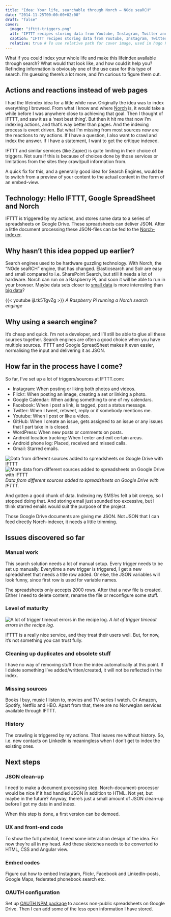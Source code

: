 ```yaml
---
title: "Idea: Your life, searchable through Norch — NOde seaRCH"
date: "2014-11-25T00:00:00+02:00"
draft: "false"
cover:
  image: "ifttt-triggers.png"
  alt: "IFTTT recipes storing data from Youtube, Instagram, Twitter and GitHub to a Google Drive Spreadsheet."
  caption: "IFTTT recipes storing data from Youtube, Instagram, Twitter and GitHub to a Google Drive Spreadsheet."
  relative: true # To use relative path for cover image, used in hugo Page-bundles
---
```


What if you could index your whole life and make this lifeindex available through search? What would that look like, and how could it help you? Refinding information is obviously one of the use case for this type of search. I’m guessing there’s a lot more, and I’m curious to figure them out.

## Actions and reactions instead of web pages

I had the lifeindex idea for a little while now. Originally the idea was to index everything I browsed. From what I know and where [Norch](https://github.com/fergiemcdowall/norch) is, it would take a while before I was anywhere close to achieving that goal. Then I thought of IFTTT, and saw it as a ‘next best thing’. But then it hit me that now I’m indexing actions, and that’s way better than pages. And the indexing process is event driven. But what I’m missing from most sources now are the reactions to my actions. If I have a question, I also want to crawl and index the answer. If I have a statement, I want to get the critique indexed.

IFTTT and similar services (like Zapier) is quite limiting in their choice of triggers. Not sure if this is because of choices done by those services or limitations from the sites they crawl/pull information from.

A quick fix for this, and a generally good idea for Search Engines, would be to switch from a preview of your content to the actual content in the form of an embed-view.


## Technology: Hello IFTTT, Google SpreadSheet and Norch

IFTTT is triggered by my actions, and stores some data to a series of spreadsheets on Google Drive. These spreadsheets can deliver JSON. After a little document processing these JSON-files can be fed to the [Norch-indexer](https://github.com/fergiemcdowall/norch/blob/master/docs/API.md#add).

## Why hasn’t this idea popped up earlier?

Search engines used to be hardware guzzling technology. With Norch, the “NOde seaRCH” engine, that has changed. Elasticsearch and Solr are easy and small compared to i.e. SharePoint Search, but still it needs a lot of hardware. Norch can run on a Raspberry Pi, and soon it will be able to run in your browser. Maybe data sets closer to [small data](http://en.wikipedia.org/wiki/Small_data) is more interesting than [big data](http://en.wikipedia.org/wiki/Big_data)?

{{< youtube ijLtk5TgvZg >}}
_A Raspberry Pi running a Norch search enginge_

## Why using a search engine?

It’s cheap and quick. I’m not a developer, and I’ll still be able to glue all these sources together. Search engines are often a good choice when you have multiple sources. IFTTT and Google SpreadSheet makes it even easier, normalising the input and delivering it as JSON.

## How far in the process have I come?

So far, I’ve set up a lot of triggers/sources at IFTTT.com:

* Instagram: When posting or liking both photos and videos.
* Flickr: When posting an image, creating a set or linking a photo.
* Google Calendar: When adding something to one of my calendars.
* Facebook: When i post a link, is tagged, post a status message.
* Twitter: When I tweet, retweet, reply or if somebody mentions me.
* Youtube: When I post or like a video.
* GitHub: When I create an issue, gets assigned to an issue or any issues that I part take in is closed.
* WordPress: When new posts or comments on posts.
* Android location tracking: When I enter and exit certain areas.
* Android phone log: Placed, received and missed calls.
* Gmail: Starred emails.

![Data from different sources added to spreadsheets on Google Drive with IFTTT](google-drive-01.png)
![More data from different sources added to spreadsheets on Google Drive with IFTTT](google-drive-02.png)
_Data from different sources added to spreadsheets on Google Drive with IFTTT._

And gotten a good chunk of data. Indexing my SMS’es felt a bit creepy, so I stopped doing that. And storing email just sounded too excessive, but I think starred emails would suit the purpose of the project.

Those Google Drive documents are giving me JSON. Not JSON that I can feed directly Norch-indexer, it needs a little trimming.

## Issues discovered so far

### Manual work

This search solution needs a lot of manual setup. Every trigger needs to be set up manually. Everytime a new trigger is triggered, I get a new spreadsheet that needs a title row added. Or else, the JSON variables will look funny, since first row is used for variable names.

The spreadsheets only accepts 2000 rows. After that a new file is created. Either I need to delete content, rename the file or reconfigure some stuff.

### Level of maturity

![A lot of trigger timeout errors in the recipe log.](ifttt-issues.png)
_A lot of trigger timeout errors in the recipe log._

IFTTT is a really nice service, and they treat their users well. But, for now, it’s not something you can trust fully.

### Cleaning up duplicates and obsolete stuff

I have no way of removing stuff from the index automatically at this point. If I delete something I’ve added/written/created, it will not be reflected in the index.

### Missing sources

Books I buy, music I listen to, movies and TV-series I watch. Or Amazon, Spotify, Netflix and HBO. Apart from that, there are no Norwegian services available through IFTTT.

### History

The crawling is triggered by my actions. That leaves me without history. So, i.e. new contacts on LinkedIn is meaningless when I don’t get to index the existing ones.

## Next steps

### JSON clean-up

I need to make a document processing step. Norch-document-processor would be nice if it had handled JSON in addition to HTML. Not yet, but maybe in the future? Anyway, there’s just a small amount of JSON clean-up before I got my data in and index.

When this step is done, a first version can be demoed.

### UX and front-end code

To show the full potential, I need some interaction design of the idea. For now they’re all in my head. And these sketches needs to be converted to HTML, CSS and Angular view.

### Embed codes

Figure out how to embed Instagram, Flickr, Facebook and LinkedIn-posts, Google Maps, federated phonebook search etc.

### OAUTH configuration

Set up [OAUTH NPM package](https://github.com/ciaranj/node-oauth) to access non-public spreadsheets on Google Drive. Then I can add some of the less open information I have stored.